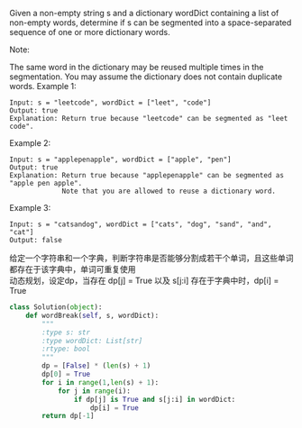 Given a non-empty string s and a dictionary wordDict containing a list of non-empty words, determine if s can be segmented into a space-separated sequence of one or more dictionary words.

Note:

The same word in the dictionary may be reused multiple times in the segmentation.
You may assume the dictionary does not contain duplicate words.
Example 1:
```
Input: s = "leetcode", wordDict = ["leet", "code"]
Output: true
Explanation: Return true because "leetcode" can be segmented as "leet code".
```
Example 2:
```
Input: s = "applepenapple", wordDict = ["apple", "pen"]
Output: true
Explanation: Return true because "applepenapple" can be segmented as "apple pen apple".
             Note that you are allowed to reuse a dictionary word.
```
Example 3:
```
Input: s = "catsandog", wordDict = ["cats", "dog", "sand", "and", "cat"]
Output: false
```
给定一个字符串和一个字典，判断字符串是否能够分割成若干个单词，且这些单词都存在于该字典中，单词可重复使用  
动态规划，设定dp，当存在 dp[j] = True 以及 s[j:i] 存在于字典中时，dp[i] = True
```python
class Solution(object):
    def wordBreak(self, s, wordDict):
        """
        :type s: str
        :type wordDict: List[str]
        :rtype: bool
        """
        dp = [False] * (len(s) + 1)
        dp[0] = True
        for i in range(1,len(s) + 1):
            for j in range(i):
                if dp[j] is True and s[j:i] in wordDict:
                    dp[i] = True
        return dp[-1]
```
